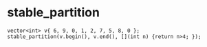 # stable_partition
    vector<int> v{ 6, 9, 0, 1, 2, 7, 5, 8, 0 };
	stable_partition(v.begin(), v.end(), [](int n) {return n>4; });

